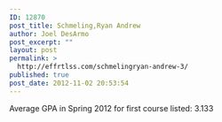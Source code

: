 ```yaml
---
ID: 12870
post_title: Schmeling,Ryan Andrew
author: Joel DesArmo
post_excerpt: ""
layout: post
permalink: >
  http://effrtlss.com/schmelingryan-andrew-3/
published: true
post_date: 2012-11-02 20:53:54
---
```

<p>Average GPA in Spring 2012 for first course listed: 3.133</p>